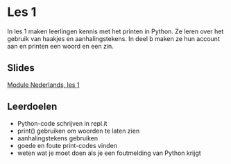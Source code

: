 # Les 1

In les 1 maken leerlingen kennis met het printen in Python. Ze leren over het gebruik van haakjes en aanhalingstekens. In deel b maken ze hun account aan en printen een woord en een zin.

## Slides

[Module Nederlands, les 1](https://slides.com/felienne/pidk-m1-l1a)

## Leerdoelen

* Python-code schrijven in repl.it
* print\(\) gebruiken om woorden te laten zien
* aanhalingstekens gebruiken 
* goede en foute print-codes vinden
* weten wat je moet doen als je een foutmelding van Python krijgt


